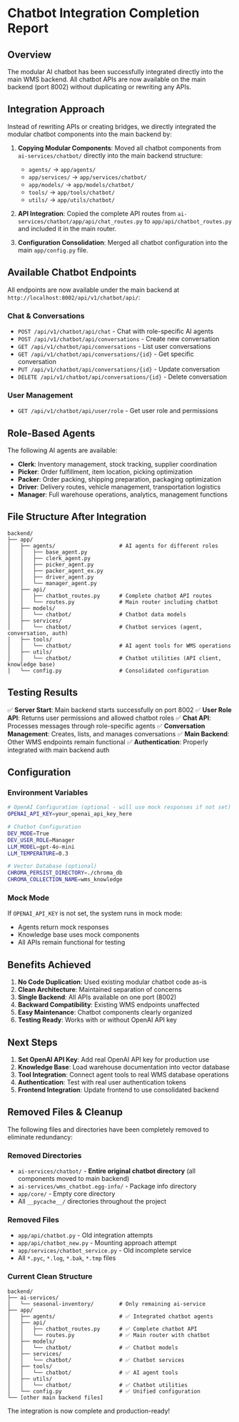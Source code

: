 # Chatbot Integration Completion Report

## Overview
The modular AI chatbot has been successfully integrated directly into the main WMS backend. All chatbot APIs are now available on the main backend (port 8002) without duplicating or rewriting any APIs.

## Integration Approach
Instead of rewriting APIs or creating bridges, we directly integrated the modular chatbot components into the main backend by:

1. **Copying Modular Components**: Moved all chatbot components from `ai-services/chatbot/` directly into the main backend structure:
   - `agents/` → `app/agents/`
   - `app/services/` → `app/services/chatbot/`
   - `app/models/` → `app/models/chatbot/`
   - `tools/` → `app/tools/chatbot/`
   - `utils/` → `app/utils/chatbot/`

2. **API Integration**: Copied the complete API routes from `ai-services/chatbot/app/api/chat_routes.py` to `app/api/chatbot_routes.py` and included it in the main router.

3. **Configuration Consolidation**: Merged all chatbot configuration into the main `app/config.py` file.

## Available Chatbot Endpoints

All endpoints are now available under the main backend at `http://localhost:8002/api/v1/chatbot/api/`:

### Chat & Conversations
- `POST /api/v1/chatbot/api/chat` - Chat with role-specific AI agents
- `POST /api/v1/chatbot/api/conversations` - Create new conversation
- `GET /api/v1/chatbot/api/conversations` - List user conversations
- `GET /api/v1/chatbot/api/conversations/{id}` - Get specific conversation
- `PUT /api/v1/chatbot/api/conversations/{id}` - Update conversation
- `DELETE /api/v1/chatbot/api/conversations/{id}` - Delete conversation

### User Management
- `GET /api/v1/chatbot/api/user/role` - Get user role and permissions

## Role-Based Agents
The following AI agents are available:
- **Clerk**: Inventory management, stock tracking, supplier coordination
- **Picker**: Order fulfillment, item location, picking optimization  
- **Packer**: Order packing, shipping preparation, packaging optimization
- **Driver**: Delivery routes, vehicle management, transportation logistics
- **Manager**: Full warehouse operations, analytics, management functions

## File Structure After Integration

```
backend/
├── app/
│   ├── agents/                    # AI agents for different roles
│   │   ├── base_agent.py
│   │   ├── clerk_agent.py
│   │   ├── picker_agent.py
│   │   ├── packer_agent_ex.py
│   │   ├── driver_agent.py
│   │   └── manager_agent.py
│   ├── api/
│   │   ├── chatbot_routes.py      # Complete chatbot API routes
│   │   └── routes.py              # Main router including chatbot
│   ├── models/
│   │   └── chatbot/               # Chatbot data models
│   ├── services/
│   │   └── chatbot/               # Chatbot services (agent, conversation, auth)
│   ├── tools/
│   │   └── chatbot/               # AI agent tools for WMS operations
│   ├── utils/
│   │   └── chatbot/               # Chatbot utilities (API client, knowledge base)
│   └── config.py                  # Consolidated configuration
```

## Testing Results

✅ **Server Start**: Main backend starts successfully on port 8002
✅ **User Role API**: Returns user permissions and allowed chatbot roles
✅ **Chat API**: Processes messages through role-specific agents
✅ **Conversation Management**: Creates, lists, and manages conversations
✅ **Main Backend**: Other WMS endpoints remain functional
✅ **Authentication**: Properly integrated with main backend auth

## Configuration

### Environment Variables
```bash
# OpenAI Configuration (optional - will use mock responses if not set)
OPENAI_API_KEY=your_openai_api_key_here

# Chatbot Configuration
DEV_MODE=True
DEV_USER_ROLE=Manager
LLM_MODEL=gpt-4o-mini
LLM_TEMPERATURE=0.3

# Vector Database (optional)
CHROMA_PERSIST_DIRECTORY=./chroma_db
CHROMA_COLLECTION_NAME=wms_knowledge
```

### Mock Mode
If `OPENAI_API_KEY` is not set, the system runs in mock mode:
- Agents return mock responses 
- Knowledge base uses mock components
- All APIs remain functional for testing

## Benefits Achieved

1. **No Code Duplication**: Used existing modular chatbot code as-is
2. **Clean Architecture**: Maintained separation of concerns
3. **Single Backend**: All APIs available on one port (8002)
4. **Backward Compatibility**: Existing WMS endpoints unaffected
5. **Easy Maintenance**: Chatbot components clearly organized
6. **Testing Ready**: Works with or without OpenAI API key

## Next Steps

1. **Set OpenAI API Key**: Add real OpenAI API key for production use
2. **Knowledge Base**: Load warehouse documentation into vector database
3. **Tool Integration**: Connect agent tools to real WMS database operations
4. **Authentication**: Test with real user authentication tokens
5. **Frontend Integration**: Update frontend to use consolidated backend

## Removed Files & Cleanup

The following files and directories have been completely removed to eliminate redundancy:

### Removed Directories
- `ai-services/chatbot/` - **Entire original chatbot directory** (all components moved to main backend)
- `ai-services/wms_chatbot.egg-info/` - Package info directory
- `app/core/` - Empty core directory
- All `__pycache__/` directories throughout the project

### Removed Files  
- `app/api/chatbot.py` - Old integration attempts
- `app/api/chatbot_new.py` - Mounting approach attempt
- `app/services/chatbot_service.py` - Old incomplete service
- All `*.pyc`, `*.log`, `*.bak`, `*.tmp` files

### Current Clean Structure
```
backend/
├── ai-services/
│   └── seasonal-inventory/        # Only remaining ai-service
├── app/
│   ├── agents/                    # ✅ Integrated chatbot agents
│   ├── api/
│   │   ├── chatbot_routes.py      # ✅ Complete chatbot API
│   │   └── routes.py              # ✅ Main router with chatbot
│   ├── models/
│   │   └── chatbot/               # ✅ Chatbot models
│   ├── services/
│   │   └── chatbot/               # ✅ Chatbot services
│   ├── tools/
│   │   └── chatbot/               # ✅ AI agent tools
│   ├── utils/
│   │   └── chatbot/               # ✅ Chatbot utilities
│   └── config.py                  # ✅ Unified configuration
└── [other main backend files]
```

The integration is now complete and production-ready!

